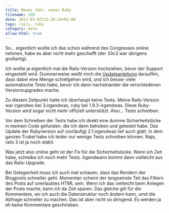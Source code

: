 ```yaml
---
title: Neues Jahr, neues Ruby
filename: 199
date: 2017-01-02T23:26:24+01:00
tags: rails, ruby
category: meta
allow-html: true
---
```

<p>So... eigentlich wollte ich das schon während des Congresses online nehmen, habe es aber nicht mehr geschafft (der 33c3 war übrigens großartig).</p>
<p>Ich wollte ja eigentlich mal die Rails-Version hochziehen, bevor der Support eingestellt wird. Dummerweise weißt mich die <a href="http://edgeguides.rubyonrails.org/upgrading_ruby_on_rails.html">Updateanleitung</a> daraufhin, dass dabei eine Menge schiefgehen wird, und ich besser viele automatische Tests habe, bevor ich dann nacheinander die verschiedenen Versionsupgrades mache.</p>
<p>Zu diesem Zeitpunkt hatte ich überhaupt keine Tests. Meine Rails-Version war irgendwo bei 3.irgendwas, ruby bei 1.9.3-irgendwas. Diese Ruby-Version wird sogar nicht mehr offiziell unterstützt. Also... Tests schreiben.</p>
<p>Vor dem Schreiben der Tests habe ich direkt eine dumme Sicherheitslücke in meinem Code gefunden, die ich dann behoben und getestet habe. Das Update der Rubyversion auf (vorläufig) 2.1.irgendwas lief auch glatt. In dem ganzen Trubel habe ich leider nur wenige Tests schreiben können. Naja, rails 3 ist ja noch stabil.</p>
<p>Was jetzt also online geht ist der Fix für die Sicherheitslücke. Wenn ich Zeit habe, schreibe ich noch mehr Tests. Irgendwann kommt dann vielleicht aus das Rails-Upgrade.</p>
<p>Bei Gelegenheit muss ich auch mal schauen, dass das Rendern der Blogposts schneller geht. Momentan scheint der langsamste Teil das Filtern des Posts auf unerlaubtes HTML sein. Wenn ich das vielleicht beim Anlegen der Posts mache, kann ich da Zeit sparen. Das gleiche gilt für die Kommentare, wo ich auch die Datenstruktur noch ändern kann, umd die Abfrage schneller zu machen. Das ist aber nicht so dringend. Es werden ja eh keine Kommentare geschrieben.</p>

